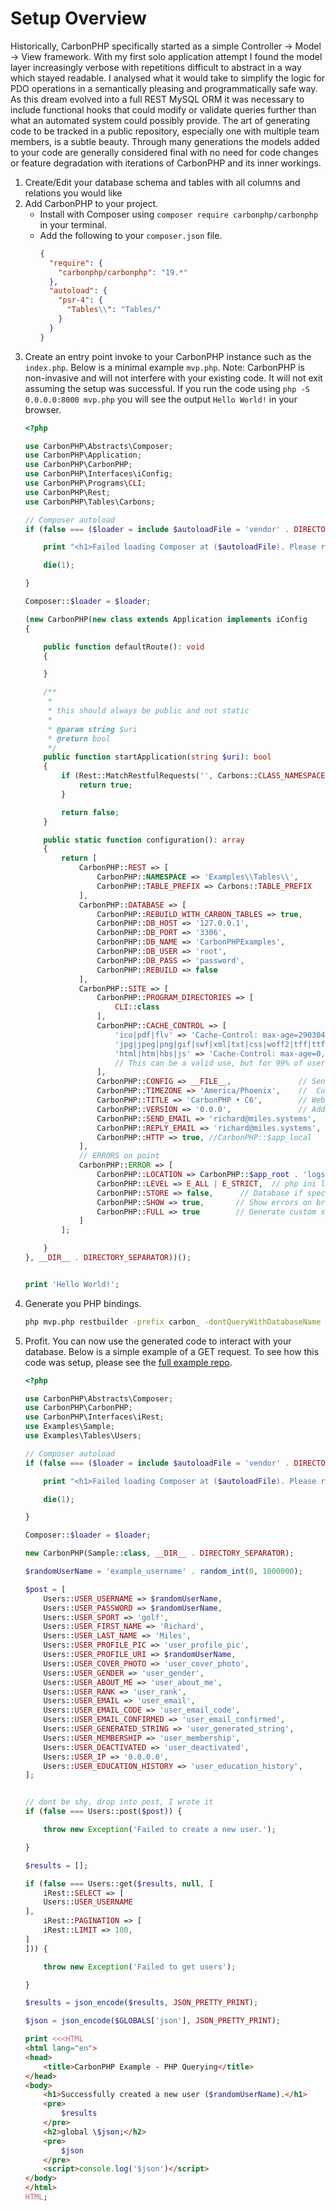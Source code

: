 # Setup Overview

Historically, CarbonPHP specifically started as a simple Controller -> Model -> View framework. With my first solo 
application attempt I found the model layer increasingly verbose with repetitions difficult to abstract in a way which 
stayed readable. I analysed what it would take to simplify the logic for PDO operations in a semantically pleasing and 
programmatically safe way. As this dream evolved into a full REST MySQL ORM it was necessary to include functional hooks
that could modify or validate queries further than what an automated system could possibly provide. The art of generating
code to be tracked in a public repository, especially one with multiple team members, is a subtle beauty. Through many 
generations the models added to your code are generally considered final with no need for code changes or feature 
degradation with iterations of CarbonPHP and its inner workings.

1) Create/Edit your database schema and tables with all columns and relations you would like
2) Add CarbonPHP to your project.
    - Install with Composer using `composer require carbonphp/carbonphp` in your terminal.
    - Add the following to your `composer.json` file.
        ```json
        {
          "require": {
            "carbonphp/carbonphp": "19.*"
          },
          "autoload": {
            "psr-4": {
              "Tables\\": "Tables/"
            }
          }
        }
        ```
3) Create an entry point invoke to your CarbonPHP instance such as the `index.php`. Below is a minimal example ```mvp.php```. Note: CarbonPHP is non-invasive and will not interfere with your existing code. It will not exit assuming the setup was successful. If you run the code using `php -S 0.0.0.0:8000 mvp.php` you will see the output `Hello World!` in your browser.
   ```php
   <?php
   
   use CarbonPHP\Abstracts\Composer;
   use CarbonPHP\Application;
   use CarbonPHP\CarbonPHP;
   use CarbonPHP\Interfaces\iConfig;
   use CarbonPHP\Programs\CLI;
   use CarbonPHP\Rest;
   use CarbonPHP\Tables\Carbons;
   
   // Composer autoload
   if (false === ($loader = include $autoloadFile = 'vendor' . DIRECTORY_SEPARATOR . 'autoload.php')) {
   
       print "<h1>Failed loading Composer at ($autoloadFile). Please run <b>composer install</b>.</h1>";
   
       die(1);
   
   }
   
   Composer::$loader = $loader;
   
   (new CarbonPHP(new class extends Application implements iConfig
   {
   
       public function defaultRoute(): void
       {
   
       }
   
       /**
        *
        * this should always be public and not static
        *
        * @param string $uri
        * @return bool
        */
       public function startApplication(string $uri): bool
       {
           if (Rest::MatchRestfulRequests('', Carbons::CLASS_NAMESPACE)) {
               return true;
           }
   
           return false;
       }
   
       public static function configuration(): array
       {
           return [
               CarbonPHP::REST => [
                   CarbonPHP::NAMESPACE => 'Examples\\Tables\\',
                   CarbonPHP::TABLE_PREFIX => Carbons::TABLE_PREFIX
               ],
               CarbonPHP::DATABASE => [
                   CarbonPHP::REBUILD_WITH_CARBON_TABLES => true,
                   CarbonPHP::DB_HOST => '127.0.0.1',
                   CarbonPHP::DB_PORT => '3306',
                   CarbonPHP::DB_NAME => 'CarbonPHPExamples',                       // Schema
                   CarbonPHP::DB_USER => 'root',
                   CarbonPHP::DB_PASS => 'password',
                   CarbonPHP::REBUILD => false
               ],
               CarbonPHP::SITE => [
                   CarbonPHP::PROGRAM_DIRECTORIES => [
                       CLI::class
                   ],
                   CarbonPHP::CACHE_CONTROL => [
                       'ico|pdf|flv' => 'Cache-Control: max-age=29030400, public',
                       'jpg|jpeg|png|gif|swf|xml|txt|css|woff2|tff|ttf|svg' => 'Cache-Control: max-age=604800, public',
                       'html|htm|hbs|js' => 'Cache-Control: max-age=0, private, public',   // It is not recommended to add php as an extension as explicitly hitting the .php would output its contents without compilation.
                       // This can be a valid use, but for 99% of users it will seem like a bug with apache.
                   ],
                   CarbonPHP::CONFIG => __FILE__,               // Send to sockets
                   CarbonPHP::TIMEZONE => 'America/Phoenix',    //  Current timezone
                   CarbonPHP::TITLE => 'CarbonPHP • C6',        // Website title
                   CarbonPHP::VERSION => '0.0.0',               // Add link to semantic versioning
                   CarbonPHP::SEND_EMAIL => 'richard@miles.systems',
                   CarbonPHP::REPLY_EMAIL => 'richard@miles.systems',
                   CarbonPHP::HTTP => true, //CarbonPHP::$app_local
               ],
               // ERRORS on point
               CarbonPHP::ERROR => [
                   CarbonPHP::LOCATION => CarbonPHP::$app_root . 'logs' . DIRECTORY_SEPARATOR,
                   CarbonPHP::LEVEL => E_ALL | E_STRICT,  // php ini level
                   CarbonPHP::STORE => false,      // Database if specified and / or File 'LOCATION' in your system
                   CarbonPHP::SHOW => true,       // Show errors on browser
                   CarbonPHP::FULL => true        // Generate custom stacktrace will high detail - DO NOT set to TRUE in PRODUCTION
               ]
           ];
   
       }
   }, __DIR__ . DIRECTORY_SEPARATOR))();
   
   
   print 'Hello World!';
   
   ```
4) Generate you PHP bindings.
   ```bash
   php mvp.php restbuilder -prefix carbon_ -dontQueryWithDatabaseName -excludeTablesRegex '#_mig_.*#' -json -namespace 'Tables' -target tables/
   ```
5) Profit. You can now use the generated code to interact with your database. Below is a simple example of a GET request. To see how this code was setup, please see the [full example repo](https://github.com/RichardTMiles/CarbonPHPExamples).
   ```php
   <?php

   use CarbonPHP\Abstracts\Composer;
   use CarbonPHP\CarbonPHP;
   use CarbonPHP\Interfaces\iRest;
   use Examples\Sample;
   use Examples\Tables\Users;
   
   // Composer autoload
   if (false === ($loader = include $autoloadFile = 'vendor' . DIRECTORY_SEPARATOR . 'autoload.php')) {
   
       print "<h1>Failed loading Composer at ($autoloadFile). Please run <b>composer install</b>.</h1>";
   
       die(1);
   
   }
   
   Composer::$loader = $loader;
   
   new CarbonPHP(Sample::class, __DIR__ . DIRECTORY_SEPARATOR);
   
   $randomUserName = 'example_username' . random_int(0, 1000000);
   
   $post = [
       Users::USER_USERNAME => $randomUserName,
       Users::USER_PASSWORD => $randomUserName,
       Users::USER_SPORT => 'golf',
       Users::USER_FIRST_NAME => 'Richard',
       Users::USER_LAST_NAME => 'Miles',
       Users::USER_PROFILE_PIC => 'user_profile_pic',
       Users::USER_PROFILE_URI => $randomUserName,
       Users::USER_COVER_PHOTO => 'user_cover_photo',
       Users::USER_GENDER => 'user_gender',
       Users::USER_ABOUT_ME => 'user_about_me',
       Users::USER_RANK => 'user_rank',
       Users::USER_EMAIL => 'user_email',
       Users::USER_EMAIL_CODE => 'user_email_code',
       Users::USER_EMAIL_CONFIRMED => 'user_email_confirmed',
       Users::USER_GENERATED_STRING => 'user_generated_string',
       Users::USER_MEMBERSHIP => 'user_membership',
       Users::USER_DEACTIVATED => 'user_deactivated',
       Users::USER_IP => '0.0.0.0',
       Users::USER_EDUCATION_HISTORY => 'user_education_history',
   ];
   
   
   // dont be shy, drop into post, I wrote it
   if (false === Users::post($post)) {
   
       throw new Exception('Failed to create a new user.');
   
   }
   
   $results = [];
   
   if (false === Users::get($results, null, [
       iRest::SELECT => [
       Users::USER_USERNAME
   ],
       iRest::PAGINATION => [
       iRest::LIMIT => 100,
   ]
   ])) {
   
       throw new Exception('Failed to get users');
   
   }
   
   $results = json_encode($results, JSON_PRETTY_PRINT);
   
   $json = json_encode($GLOBALS['json'], JSON_PRETTY_PRINT);
   
   print <<<HTML
   <html lang="en">
   <head>
       <title>CarbonPHP Example - PHP Querying</title>
   </head>
   <body>
       <h1>Successfully created a new user ($randomUserName).</h1>
       <pre>
           $results
       </pre>
       <h2>global \$json;</h2>
       <pre>
           $json
       </pre>
       <script>console.log('$json')</script>
   </body>
   </html>
   HTML;

   ```

